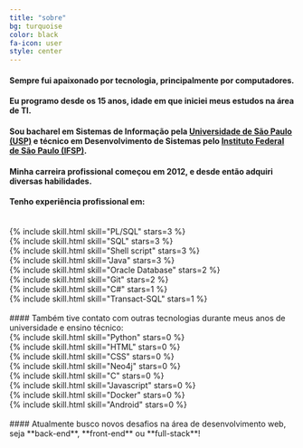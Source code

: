 ```yaml
---
title: "sobre"
bg: turquoise
color: black
fa-icon: user
style: center
---
```


#### Sempre fui apaixonado por tecnologia, principalmente por computadores.

#### Eu programo desde os 15 anos, idade em que iniciei meus estudos na área de TI.

#### Sou bacharel em Sistemas de Informação pela [Universidade de São Paulo (USP)](http://www5.each.usp.br/bacharelado-em-sistemas-de-informacao/) e técnico em Desenvolvimento de Sistemas pelo [Instituto Federal de São Paulo (IFSP)](https://spo.ifsp.edu.br/cursos-tecnicos?id=147).

#### Minha carreira profissional começou em 2012, e desde então adquiri diversas habilidades.

#### Tenho experiência profissional em:
<br/>

<div class="container">
  <div class="row">
    <div class="center three columns">{% include skill.html skill="PL/SQL" stars=3 %}</div>
    <div class="center three columns">{% include skill.html skill="SQL" stars=3 %}</div>
    <div class="center three columns">{% include skill.html skill="Shell script" stars=3 %}</div>
    <div class="center three columns">{% include skill.html skill="Java" stars=3 %}</div>
  </div>
  <div class="row">
    <div class="center three columns">{% include skill.html skill="Oracle Database" stars=2 %}</div>
    <div class="center three columns">{% include skill.html skill="Git" stars=2 %}</div>
    <div class="center three columns">{% include skill.html skill="C#" stars=1 %}</div>
    <div class="center three columns">{% include skill.html skill="Transact-SQL" stars=1 %}</div>
  </div>
</div>

<br/>
#### Também tive contato com outras tecnologias durante meus anos de universidade e ensino técnico:
<br/>

<div class="container">
  <div class="row">
    <div class="center three columns">{% include skill.html skill="Python" stars=0 %}</div>
    <div class="center three columns">{% include skill.html skill="HTML" stars=0 %}</div>
    <div class="center three columns">{% include skill.html skill="CSS" stars=0 %}</div>
    <div class="center three columns">{% include skill.html skill="Neo4j" stars=0 %}</div>
  </div>
  <div class="row">
    <div class="center three columns">{% include skill.html skill="C" stars=0 %}</div>
    <div class="center three columns">{% include skill.html skill="Javascript" stars=0 %}</div>
    <div class="center three columns">{% include skill.html skill="Docker" stars=0 %}</div>
    <div class="center three columns">{% include skill.html skill="Android" stars=0 %}</div>
  </div>
</div>

<br/>
#### Atualmente busco novos desafios na área de desenvolvimento web, seja **back-end**, **front-end** ou **full-stack**!
